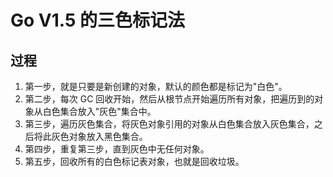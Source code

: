 # Go V1.5 的三色标记法

## 过程
1. 第一步，就是只要是新创建的对象，默认的颜色都是标记为"白色"。
2. 第二步，每次 GC 回收开始，然后从根节点开始遍历所有对象，把遍历到的对象从白色集合放入"灰色"集合中。
3. 第三步，遍历灰色集合，将灰色对象引用的对象从白色集合放入灰色集合，之后将此灰色对象放入黑色集合。
4. 第四步，重复第三步，直到灰色中无任何对象。
5. 第五步，回收所有的白色标记表对象，也就是回收垃圾。
